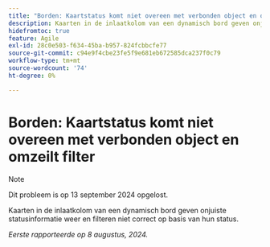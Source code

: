 ```yaml
---
title: "Borden: Kaartstatus komt niet overeen met verbonden object en omzeilen, filter"
description: Kaarten in de inlaatkolom van een dynamisch bord geven onjuiste statusinformatie weer en filteren niet correct op basis van hun status.
hidefromtoc: true
feature: Agile
exl-id: 28c0e503-f634-45ba-b957-824fcbbcfe77
source-git-commit: c94e9f4cbe23fe5f9e681eb672585dca237f0c79
workflow-type: tm+mt
source-wordcount: '74'
ht-degree: 0%

---
```


# Borden: Kaartstatus komt niet overeen met verbonden object en omzeilt filter

>[!NOTE]
>
>Dit probleem is op 13 september 2024 opgelost.

Kaarten in de inlaatkolom van een dynamisch bord geven onjuiste statusinformatie weer en filteren niet correct op basis van hun status.

_Eerste rapporteerde op 8 augustus, 2024._

